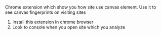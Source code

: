 Chrome extension which show you how site use canvas element.
Use it to see canvas fingerprints on visiting sites

1) Install this extension in chrome browser
2) Look to console when you open site which you analyze
